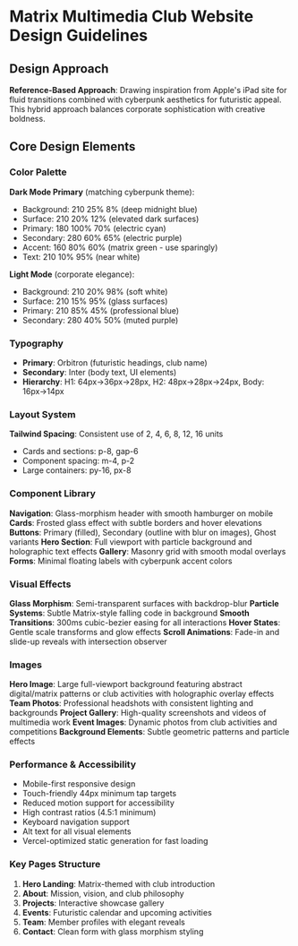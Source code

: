 # Matrix Multimedia Club Website Design Guidelines

## Design Approach
**Reference-Based Approach**: Drawing inspiration from Apple's iPad site for fluid transitions combined with cyberpunk aesthetics for futuristic appeal. This hybrid approach balances corporate sophistication with creative boldness.

## Core Design Elements

### Color Palette
**Dark Mode Primary** (matching cyberpunk theme):
- Background: 210 25% 8% (deep midnight blue)
- Surface: 210 20% 12% (elevated dark surfaces)
- Primary: 180 100% 70% (electric cyan)
- Secondary: 280 60% 65% (electric purple)
- Accent: 160 80% 60% (matrix green - use sparingly)
- Text: 210 10% 95% (near white)

**Light Mode** (corporate elegance):
- Background: 210 20% 98% (soft white)
- Surface: 210 15% 95% (glass surfaces)
- Primary: 210 85% 45% (professional blue)
- Secondary: 280 40% 50% (muted purple)

### Typography
- **Primary**: Orbitron (futuristic headings, club name)
- **Secondary**: Inter (body text, UI elements)
- **Hierarchy**: H1: 64px→36px→28px, H2: 48px→28px→24px, Body: 16px→14px

### Layout System
**Tailwind Spacing**: Consistent use of 2, 4, 6, 8, 12, 16 units
- Cards and sections: p-8, gap-6
- Component spacing: m-4, p-2
- Large containers: py-16, px-8

### Component Library
**Navigation**: Glass-morphism header with smooth hamburger on mobile
**Cards**: Frosted glass effect with subtle borders and hover elevations
**Buttons**: Primary (filled), Secondary (outline with blur on images), Ghost variants
**Hero Section**: Full viewport with particle background and holographic text effects
**Gallery**: Masonry grid with smooth modal overlays
**Forms**: Minimal floating labels with cyberpunk accent colors

### Visual Effects
**Glass Morphism**: Semi-transparent surfaces with backdrop-blur
**Particle Systems**: Subtle Matrix-style falling code in background
**Smooth Transitions**: 300ms cubic-bezier easing for all interactions
**Hover States**: Gentle scale transforms and glow effects
**Scroll Animations**: Fade-in and slide-up reveals with intersection observer

### Images
**Hero Image**: Large full-viewport background featuring abstract digital/matrix patterns or club activities with holographic overlay effects
**Team Photos**: Professional headshots with consistent lighting and backgrounds
**Project Gallery**: High-quality screenshots and videos of multimedia work
**Event Images**: Dynamic photos from club activities and competitions
**Background Elements**: Subtle geometric patterns and particle effects

### Performance & Accessibility
- Mobile-first responsive design
- Touch-friendly 44px minimum tap targets  
- Reduced motion support for accessibility
- High contrast ratios (4.5:1 minimum)
- Keyboard navigation support
- Alt text for all visual elements
- Vercel-optimized static generation for fast loading

### Key Pages Structure
1. **Hero Landing**: Matrix-themed with club introduction
2. **About**: Mission, vision, and club philosophy  
3. **Projects**: Interactive showcase gallery
4. **Events**: Futuristic calendar and upcoming activities
5. **Team**: Member profiles with elegant reveals
6. **Contact**: Clean form with glass morphism styling